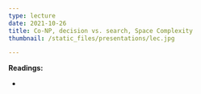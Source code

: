 ```yaml
---
type: lecture
date: 2021-10-26
title: Co-NP, decision vs. search, Space Complexity
thumbnail: /static_files/presentations/lec.jpg

---
```

**Readings:**
- [//]: # "[Lecture Notes 1, Sections 2.6-3.2](http://cs.gmu.edu/~evgenios/teaching/cs600/automata.pdf)"
